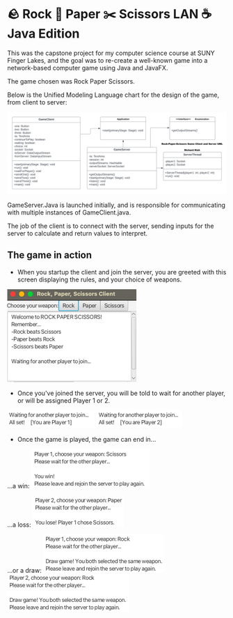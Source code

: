 # 🪨 Rock 📄 Paper ✂️ Scissors LAN ☕️ Java Edition 
This was the capstone project for my computer science course at SUNY Finger Lakes, and the goal was to re-create a well-known game into a network-based computer game using Java and JavaFX. 

The game chosen was Rock Paper Scissors. 

Below is the Unified Modeling Language chart for the design of the game, from client to server:

![Picture](https://github.com/r-kish/Rock-Paper-Scissors-LAN/blob/main/RPS%20ClientServer%20-%20UML.png)

GameServer.Java is launched initially, and is responsible for communicating with multiple instances of GameClient.java.

The job of the client is to connect with the server, sending inputs for the server to calculate and return values to interpret.





The game in action
- 
- When you startup the client and join the server, you are greeted with this screen displaying the rules, and your choice of weapons.

![Welcome Screen](https://github.com/r-kish/Rock-Paper-Scissors-LAN/blob/main/photos/Startup.png)




- Once you've joined the server, you will be told to wait for another player, or will be assigned Player 1 or 2.  

![Player 1 Wait...](https://github.com/r-kish/Rock-Paper-Scissors-LAN/blob/main/photos/Wait%201.png)  ![Player 2 Wait...](https://github.com/r-kish/Rock-Paper-Scissors-LAN/blob/main/photos/Wait%202.png)



- Once the game is played, the game can end in... 

...a win: ![Win](https://github.com/r-kish/Rock-Paper-Scissors-LAN/blob/main/photos/Win.png)  

...a loss: ![Lose](https://github.com/r-kish/Rock-Paper-Scissors-LAN/blob/main/photos/Lose.png)  

...or a draw: ![Player 1 Draw](https://github.com/r-kish/Rock-Paper-Scissors-LAN/blob/main/photos/Draw%201.png)  ![Player 2 Draw](https://github.com/r-kish/Rock-Paper-Scissors-LAN/blob/main/photos/Draw%202.png)
